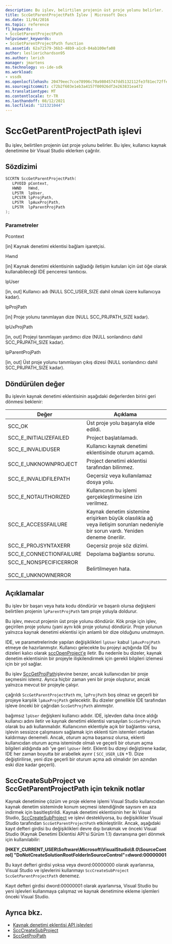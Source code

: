 ```yaml
---
description: Bu işlev, belirtilen projenin üst proje yolunu belirler.
title: SccGetParentProjectPath İşlev | Microsoft Docs
ms.date: 11/04/2016
ms.topic: reference
f1_keywords:
- SccGetParentProjectPath
helpviewer_keywords:
- SccGetParentProjectPath function
ms.assetid: 62a71579-36b3-48b9-a1c8-04ab100efa08
author: leslierichardson95
ms.author: lerich
manager: jmartens
ms.technology: vs-ide-sdk
ms.workload:
- vssdk
ms.openlocfilehash: 20479eec7cce78996c70a98045747dd5132112fe3f81ec72ffefca3e118e9aa9
ms.sourcegitcommit: c72b2f603e1eb3a4157f00926df2e263831ea472
ms.translationtype: MT
ms.contentlocale: tr-TR
ms.lasthandoff: 08/12/2021
ms.locfileid: "121321044"
---
```

# <a name="sccgetparentprojectpath-function"></a>SccGetParentProjectPath işlevi
Bu işlev, belirtilen projenin üst proje yolunu belirler. Bu işlev, kullanıcı kaynak denetimine bir Visual Studio eklerken çağrılır.

## <a name="syntax"></a>Sözdizimi

```cpp
SCCRTN SccGetParentProjectPath(
   LPVOID pContext,
   HWND   hWnd,
   LPSTR  lpUser,
   LPCSTR lpProjPath,
   LPSTR  lpAuxProjPath,
   LPSTR  lpParentProjPath
);
```

### <a name="parameters"></a>Parametreler
 Pcontext

[in] Kaynak denetimi eklentisi bağlam işaretçisi.

 Hwnd

[in] Kaynak denetimi eklentisinin sağladığı iletişim kutuları için üst öğe olarak kullanabileceği IDE penceresi tanıtıcısı.

 lpUser

[in, out] Kullanıcı adı (NULL SCC_USER_SIZE dahil olmak üzere kullanıcıya kadar).

 lpProjPath

[in] Proje yolunu tanımlayan dize (NULL SCC_PRJPATH_SIZE kadar).

 lpUxProjPath

[in, out] Projeyi tanımlayan yardımcı dize (NULL sonlandırıcı dahil SCC_PRJPATH_SIZE kadar).

 lpParentProjPath

[in, out] Üst proje yolunu tanımlayan çıkış dizesi (NULL sonlandırıcı dahil SCC_PRJPATH_SIZE kadar).

## <a name="return-value"></a>Döndürülen değer
 Bu işlevin kaynak denetimi eklentisinin aşağıdaki değerlerden birini geri dönmesi beklenir:

|Değer|Açıklama|
|-----------|-----------------|
|SCC_OK|Üst proje yolu başarıyla elde edildi.|
|SCC_E_INITIALIZEFAILED|Project başlatılamadı.|
|SCC_E_INVALIDUSER|Kullanıcı kaynak denetimi eklentisinde oturum açamdı.|
|SCC_E_UNKNOWNPROJECT|Project denetimi eklentisi tarafından bilinmez.|
|SCC_E_INVALIDFILEPATH|Geçersiz veya kullanılamaz dosya yolu.|
|SCC_E_NOTAUTHORIZED|Kullanıcının bu işlemi gerçekleştirmesine izin verilmez.|
|SCC_E_ACCESSFAILURE|Kaynak denetim sistemine erişirken büyük olasılıkla ağ veya iletişim sorunları nedeniyle bir sorun vardı. Yeniden deneme önerilir.|
|SCC_E_PROJSYNTAXERR|Geçersiz proje söz dizimi.|
|SCC_E_CONNECTIONFAILURE|Depolama bağlantısı sorunu.|
|SCC_E_NONSPECIFICERROR<br /><br /> SCC_E_UNKNOWNERROR|Belirtilmeyen hata.|

## <a name="remarks"></a>Açıklamalar
 Bu işlev bir başarı veya hata kodu döndürür ve başarılı olursa değişkeni belirtilen projenin `lpParentProjPath` tam proje yoluyla doldurur.

 Bu işlev, mevcut projenin üst proje yolunu döndürür. Kök proje için işlev, geçirilen proje yolunu (yani aynı kök proje yolunu) döndürür. Proje yolunun yalnızca kaynak denetimi eklentisi için anlamlı bir dize olduğunu unutmayın.

 IDE, ve parametrelerinde yapılan değişiklikleri `lpUser` kabul `lpAuxProjPath` etmeye de hazırlanmıştır. Kullanıcı gelecekte bu projeyi açtığında IDE bu dizeleri kalıcı olarak [sccOpenProject'e](../extensibility/sccopenproject-function.md) iletir. Bu nedenle bu dizeler, kaynak denetim eklentisinin bir projeyle ilişkilendirmek için gerekli bilgileri izlemesi için bir yol sağlar.

 Bu işlev [SccGetProjPath](../extensibility/sccgetprojpath-function.md)işlevine benzer, ancak kullanıcıdan bir proje seçmesini istemz. Ayrıca hiçbir zaman yeni bir proje oluşturur, ancak yalnızca mevcut bir projeyle çalışır.

 çağrıldı `SccGetParentProjectPath` mı, `lpProjPath` boş olmaz ve geçerli bir projeye karşılık `lpAuxProjPath` gelecektir. Bu dizeler genellikle IDE tarafından işleve önceki bir çağrıdan `SccGetProjPath` alınmıştır.

 bağımsız `lpUser` değişkeni kullanıcı adıdır. IDE, işlevden daha önce aldığı kullanıcı adını iletir ve kaynak denetimi eklentisi varsayılan `SccGetProjPath` olarak bu adı kullanmalıdır. Kullanıcının eklentiyle açık bir bağlantısı varsa, işlevin sessizce çalışmasını sağlamak için eklenti tüm istemleri ortadan kaldırmayı denemeli. Ancak, oturum açma başarısız olursa, eklenti kullanıcıdan oturum açma isteminde olmalı ve geçerli bir oturum açma bilgileri aldığında adı 'ye geri `lpUser` iletir. Eklenti bu dizeyi değiştirene kadar, IDE her zaman boyutta bir arabellek ayırır ( `SCC_USER_LEN` +1). Dize değiştirilirse, yeni dize geçerli bir oturum açma adı olmalıdır (en azından eski dize kadar geçerli).

## <a name="technical-notes-for-scccreatesubproject-and-sccgetparentprojectpath"></a>SccCreateSubProject ve SccGetParentProjectPath için teknik notlar
 Kaynak denetimine çözüm ve proje ekleme işlemi Visual Studio kullanıcıdan kaynak denetim sisteminde konum seçmesi istendiğinde sayısını en aza indirmek için basitleştirildi. Kaynak denetimi eklentisinin her iki Visual Studio, [SccCreateSubProject](../extensibility/scccreatesubproject-function.md) ve işlevi destekliyorsa, bu değişiklikler Visual Studio tarafından `SccGetParentProjectPath` etkinleştirilir. Ancak, aşağıdaki kayıt defteri girdisi bu değişiklikleri devre dışı bırakmak ve önceki Visual Studio (Kaynak Denetimi Eklentisi API'si Sürüm 1.1) davranışına geri dönmek için kullanılabilir:

 **[HKEY_CURRENT_USER\Software\Microsoft\VisualStudio\8.0\SourceControl] "DoNotCreateSolutionRootFolderInSourceControl"=dword:00000001**

 Bu kayıt defteri girdisi yoksa veya dword:00000000 olarak ayarlanırsa, Visual Studio ve işlevlerini kullanmayı `SccCreateSubProject` `SccGetParentProjectPath` denemez.

 Kayıt defteri girdisi dword:00000001 olarak ayarlanırsa, Visual Studio bu yeni işlevleri kullanmaya çalışmaz ve kaynak denetimine ekleme işlemleri önceki Visual Studio.

## <a name="see-also"></a>Ayrıca bkz.
- [Kaynak denetimi eklentisi API işlevleri](../extensibility/source-control-plug-in-api-functions.md)
- [SccCreateSubProject](../extensibility/scccreatesubproject-function.md)
- [SccGetProjPath](../extensibility/sccgetprojpath-function.md)
